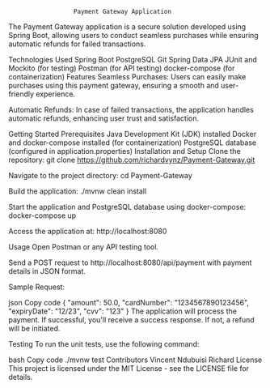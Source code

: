                       Payment Gateway Application
The Payment Gateway application is a secure solution developed using Spring Boot, allowing users to conduct seamless purchases while ensuring automatic refunds for failed transactions.

Technologies Used
Spring Boot
PostgreSQL
Git
Spring Data JPA
JUnit and Mockito (for testing)
Postman (for API testing)
docker-compose (for containerization)
Features
Seamless Purchases: Users can easily make purchases using this payment gateway, ensuring a smooth and user-friendly experience.

Automatic Refunds: In case of failed transactions, the application handles automatic refunds, enhancing user trust and satisfaction.

Getting Started
Prerequisites
Java Development Kit (JDK) installed
Docker and docker-compose installed (for containerization)
PostgreSQL database (configured in application.properties)
Installation and Setup
Clone the repository: git clone https://github.com/richardvynz/Payment-Gateway.git

Navigate to the project directory: cd Payment-Gateway

Build the application: ./mvnw clean install

Start the application and PostgreSQL database using docker-compose: docker-compose up

Access the application at: http://localhost:8080

Usage
Open Postman or any API testing tool.

Send a POST request to http://localhost:8080/api/payment with payment details in JSON format.

Sample Request:

json
Copy code
{
  "amount": 50.0,
  "cardNumber": "1234567890123456",
  "expiryDate": "12/23",
  "cvv": "123"
}
The application will process the payment. If successful, you'll receive a success response. If not, a refund will be initiated.

Testing
To run the unit tests, use the following command:

bash
Copy code
./mvnw test
Contributors
Vincent Ndubuisi Richard
License
This project is licensed under the MIT License - see the LICENSE file for details.

